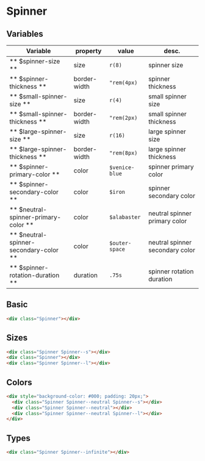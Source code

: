 # Spinner

## Variables

| Variable                               | property     | value          | desc.                           |
|----------------------------------------|--------------|----------------|---------------------------------|
| ** $spinner-size **                    | size         | `r(8)`         | spinner size                    |
| ** $spinner-thickness **               | border-width | `"rem(4px)`    | spinner thickness               |
| ** $small-spinner-size **              | size         | `r(4)`         | small spinner size              |
| ** $small-spinner-thickness **         | border-width | `"rem(2px)`    | small spinner thickness         |
| ** $large-spinner-size **              | size         | `r(16)`        | large spinner size              |
| ** $large-spinner-thickness **         | border-width | `"rem(8px)`    | large spinner thickness         |
| ** $spinner-primary-color **           | color        | `$venice-blue` | spinner primary color           |
| ** $spinner-secondary-color **         | color        | `$iron`        | spinner secondary color         |
| ** $neutral-spinner-primary-color **   | color        | `$alabaster`   | neutral spinner primary color   |
| ** $neutral-spinner-secondary-color ** | color        | `$outer-space` | neutral spinner secondary color |
| ** $spinner-rotation-duration **       | duration     | `.75s`         | spinner rotation duration       |



## Basic

```html
<div class="Spinner"></div>
```


## Sizes

```html
<div class="Spinner Spinner--s"></div>
<div class="Spinner"></div>
<div class="Spinner Spinner--l"></div>
```

## Colors

```html
<div style="background-color: #000; padding: 20px;">
  <div class="Spinner Spinner--neutral Spinner--s"></div>
  <div class="Spinner Spinner--neutral"></div>
  <div class="Spinner Spinner--neutral Spinner--l"></div>
</div>
```

## Types

```html
<div class="Spinner Spinner--infinite"></div>
```
